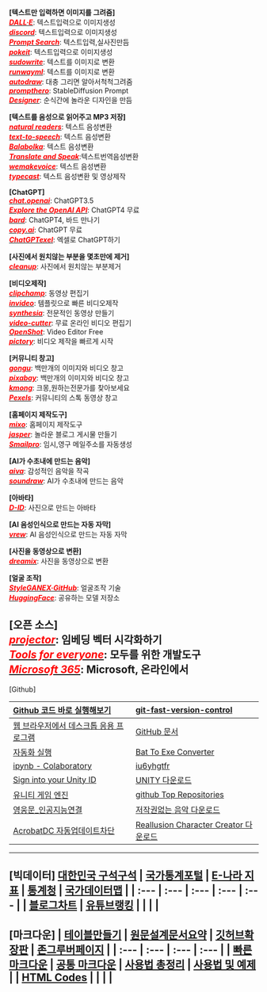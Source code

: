 **[텍스트만 입력하면 이미지를 그려줌]**<br>
[<span style="color:red">***DALL·E***</span>](https://labs.openai.com/): 텍스트입력으로 이미지생성<br>
[<span style="color:red">***discord***</span>](https://discord.com/channels/662267976984297473/@home): 텍스트입력으로 이미지생성<br>
[<span style="color:red">***Prompt Search***</span>](https://www.ptsearch.info/home/): 텍스트입력,실사진만듬<br>
[<span style="color:red">***pokeit***</span>](https://pokeit.ai/): 텍스트입력으로 이미지생성<br>
[<span style="color:red">***sudowrite***</span>](https://www.sudowrite.com/app#): 텍스트를 이미지로 변환<br>
[<span style="color:red">***runwayml***</span>](https://app.runwayml.com/video-tools/teams/jangwookchoi1/ai-tools): 텍스트를 이미지로 변환<br>
[<span style="color:red">***autodraw***</span>](https://www.autodraw.com/): 대충 그리면 알아서척척그려줌<br>
[<span style="color:red">***prompthero***</span>](https://prompthero.com/stable-diffusion-prompts): StableDiffusion Prompt<br>
[<span style="color:red">***Designer***</span>](https://designer.microsoft.com/): 순식간에 놀라운 디자인을 만듬<br>

**[텍스트를 음성으로 읽어주고 MP3 저장]**<br>
[<span style="color:red">***natural readers***</span>](https://www.naturalreaders.com/online/): 텍스트 음성변환<br>
[<span style="color:red">***text-to-speech***</span>](https://text-to-speech.imtranslator.net/speech.asp): 텍스트 음성변환<br>
[<span style="color:red">***Balabolka***</span>](http://www.cross-plus-a.com/kr/balabolka.htm): 텍스트 음성변환<br>
[<span style="color:red">***Translate and Speak***</span>](https://imtranslator.net/translate-and-speak/):텍스트번역음성변환<br>
[<span style="color:red">***wemakevoice***</span>](https://www.wemakevoice.com/freetts): 텍스트 음성변환<br>
[<span style="color:red">***typecast***</span>](https://app.typecast.ai/ko/login?nextPath=%2Fko%2Fdashboard): 텍스트 음성변환 및 영상제작<br>

**[ChatGPT]**<br>
[<span style="color:red">***chat.openai***</span>](https://chat.openai.com/chat): ChatGPT3.5<br>
[<span style="color:red">***Explore the OpenAI API***</span>](https://platform.openai.com/overview): ChatGPT4 무료<br>
[<span style="color:red">***bard***</span>](https://bard.google.com/?hl=en): ChatGPT4, 바드 만나기<br>
[<span style="color:red">***copy.ai***</span>](https://app.copy.ai/projects/25077331?tool=chat&tab=results): ChatGPT 무료<br>
[<span style="color:red">***ChatGPTexel***</span>](https://drive.google.com/file/d/1EBqu1F7zMbLC121afBWaI2tEIZw07Lcg/view?usp=share_link): 엑셀로 ChatGPT하기<br>

**[사진에서 원치않는 부분을 몇초만에 제거]**<br>
[<span style="color:red">***cleanup***</span>](https://cleanup.pictures/): 사진에서 원치않는 부분제거<br>

**[비디오제작]**<br>
[<span style="color:red">***clipchamp***</span>](https://app.clipchamp.com/): 동영상 편집기<br>
[<span style="color:red">***invideo***</span>](https://invideo.io/workflow/marketing-templates): 템플릿으로 빠른 비디오제작<br>
[<span style="color:red">***synthesia***</span>](https://www.synthesia.io/): 전문적인 동영상 만들기<br>
[<span style="color:red">***video-cutter***</span>](https://video-cutter-js.com/kr/): 무료 온라인 비디오 편집기<br>
[<span style="color:red">***OpenShot***</span>](https://www.openshot.org/): Video Editor Free<br>
[<span style="color:red">***pictory***</span>](https://app.pictory.ai/textinput): 비디오 제작을 빠르게 시작<br>

**[커뮤니티 창고]**<br>
[<span style="color:red">***gongu***</span>](https://gongu.copyright.or.kr/gongu/main/main.do): 백만개의 이미지와 비디오 창고<br>
[<span style="color:red">***pixabay***</span>](https://pixabay.com/ko/sound-effects/search/rain%20falling/?manual_search=1): 백만개의 이미지와 비디오 창고<br>
[<span style="color:red">***kmong***</span>](https://kmong.com/): 크몽,원하는전문가를 찾아보세요<br>
[<span style="color:red">***Pexels***</span>](https://www.pexels.com/ko-kr/videos/): 커뮤니티의 스톡 동영상 창고<br>

**[홈페이지 제작도구]**<br>
[<span style="color:red">***mixo***</span>](https://app.mixo.io/sites/UZzgZVo8YK7SDaTwTFwt): 홈페이지 제작도구<br>
[<span style="color:red">***jasper***</span>](https://www.jasper.ai/): 놀라운 블로그 게시물 만들기<br>
[<span style="color:red">***Smailpro***</span>](https://smailpro.com/): 임시,영구 메일주소를 자동생성<br>

**[AI가 수초내에 만드는 음악]**<br>
[<span style="color:red">***aiva***</span>](https://www.aiva.ai/): 감성적인 음악을 작곡<br>
[<span style="color:red">***soundraw***</span>](https://soundraw.io/create_music): AI가 수초내에 만드는 음악<br>

**[아바타]**<br>
[<span style="color:red">***D-ID***</span>](https://studio.d-id.com/?video=tlk_fa1ueJObWfSiYe4RT57u2): 사진으로 만드는 아바타<br>

**[AI 음성인식으로 만드는 자동 자막]**<br>
[<span style="color:red">***vrew***</span>](https://vrew.voyagerx.com/ko/): AI 음성인식으로 만드는 자동 자막<br>

**[사진을 동영상으로 변환]**<br>
[<span style="color:red">***dreamix***</span>](https://dreamix-video-editing.github.io/): 사진을 동영상으로 변환<br>

**[얼굴 조작]**<br>
[<span style="color:red">***StyleGANEX·GitHub***</span>](https://github.com/williamyang1991/StyleGANEX/actions): 얼굴조작 기술<br>
[<span style="color:red">***HuggingFace***</span>](https://huggingface.co/spaces/PKUWilliamYang/StyleGANEX): 공유하는 모델 저장소<br>

**[오픈 소스]**<br>
[<span style="color:red">***projector***</span>](https://projector.tensorflow.org/): 임베딩 벡터 시각화하기<br>
[<span style="color:red">***Tools for everyone***</span>](https://ai.google/tools/): 모두를 위한 개발도구<br>
[<span style="color:red">***Microsoft 365***</span>](https://www.office.com/?auth=1): Microsoft, 온라인에서<br>
---
[Github]

| [Github 코드 바로 실행해보기](https://choiseokwon.tistory.com/196) | [git-fast-version-control](https://git-scm.com/book/ko/v2) |
| :--- | :--- |
| [웹 브라우저에서 데스크톱 응용 프로그램](https://www.sysnet.pe.kr/Default.aspx?mode=2&sub=0&detail=1&pageno=0&wid=11239&rssMode=1&wtype=0) | [GitHub 문서](https://docs.github.com/en/get-started/quickstart/hello-world) |
| [자동화 실행](https://www.executeautomation.com/) | [Bat To Exe Converter](https://softfamous.com/bat-to-exe-converter/) |
| [ipynb - Colaboratory](https://colab.research.google.com/github/illhyhl1111/SNU_ML2019/blob/master/Lab1_1.ipynb#scrollTo=EGGNfGx5HUQU) | [iu6yhgtfr](http://127.0.0.1:5555) |
| [Sign into your Unity ID](https://id.unity.com/en/conversations/fdd3477a-a77d-4eb3-afed-14e30f888bef00af) | [UNITY 다운로드](https://unity.com/kr/download) |
| [유니티 게임 엔진](https://www.youtube.com/watch?v=EqoU1PodQQ4&t=56s) | [github Top Repositories](https://github.com/) |
| [영웅문_인공지능연결](https://www.kiwoom.com/h/customer/download/VChannelHts4View) | [저작권없는 음악 다운로드](https://thisiswhyimyoung.com/%EC%A0%80%EC%9E%91%EA%B6%8C-%EC%97%86%EB%8A%94-%EC%9D%8C%EC%95%85-%EB%8B%A4%EC%9A%B4%EB%A1%9C%EB%93%9C-bgm-%EB%B8%8C%EA%B8%88/) |
| [AcrobatDC 자동업데이트차단](https://oooh.co.kr/entry/%EC%95%84%ED%81%AC%EB%A1%9C%EB%B2%B3-%EC%9E%90%EB%8F%99-%EC%97%85%EB%8D%B0%EC%9D%B4%ED%8A%B8-%EB%81%84%EA%B8%B0-%EC%B0%A8%EB%8B%A8-Adobe-Acrobat-DC) | [Reallusion Character Creator 다운로드](https://ko.taiwebs.com/windows/download-reallusion-character-creator-5434.html) |
---
[빅데이터]
[대한민국 구석구석](https://korean.visitkorea.or.kr/main/main.do#home) | [국가통계포털](https://kosis.kr/index/index.do) | [E-나라 지표](https://www.index.go.kr/potal/idx/keyBord.do) | [통계청](https://kostat.go.kr/portal/korea/index.action) | [국가데이터맵](https://www.data.go.kr/tcs/opd/ndm/view.do) |
| :--- | :--- | :--- | :--- | :--- |
| [블로그차트](https://www.blogchart.co.kr/chart/theme) | [유튜브랭킹](https://youtube-rank.com/) | []() | []() | []() |
---
[마크다운]
| [테이블만들기](https://www.tablesgenerator.com/markdown_tables) | [원문설계문서요약](https://www.markdownguide.org/basic-syntax) | [깃허브확장판](http://www.rubycoloredglasses.com/2013/04/languages-supported-by-github-flavored-markdown/) | [존그루버페이지](https://nolboo.kim/blog/2013/09/07/john-gruber-markdown/) |
| :--- | :--- | :--- | :--- |
| [빠른 마크다운](http://taewan.kim/post/markdown/#chapter-2) | [공통 마크다운](https://gist.github.com/ihoneymon/652be052a0727ad59601) | [사용법 총정리](https://heropy.blog/2017/09/30/markdown/) | [사용법 및 예제](https://theorydb.github.io/envops/2019/05/22/envops-blog-how-to-use-md/) |
| [HTML Codes](https://ascii.cl/htmlcodes.htm) | []() | []() | []() |
---
